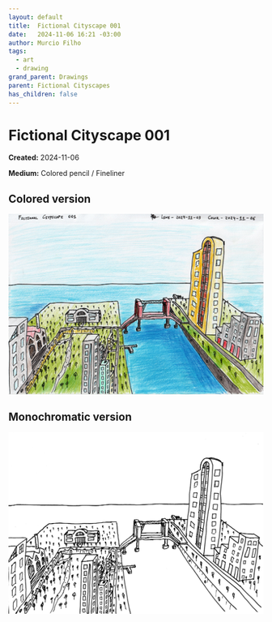 ```yaml
---
layout: default
title:  Fictional Cityscape 001
date:   2024-11-06 16:21 -03:00
author: Murcio Filho
tags:
  - art
  - drawing
grand_parent: Drawings
parent: Fictional Cityscapes
has_children: false
---
```


# Fictional Cityscape 001

**Created:** 2024-11-06

**Medium:** Colored pencil / Fineliner

## Colored version

![Colored pencil version](/assets/drawings/fictional_cityscapes/20241106-Fictional_Cityscape_001_Color.jpg)

## Monochromatic version

![Line version](/assets/drawings/fictional_cityscapes/20241103-Fictional_Cityscape_001_Line.png)

